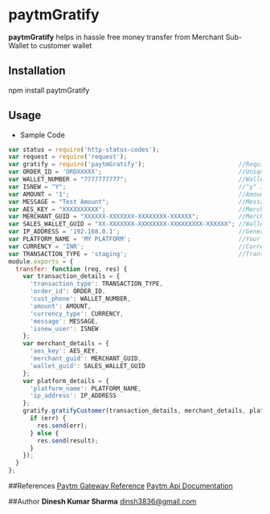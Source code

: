 ﻿# paytmGratify

**paytmGratify** helps in hassle free money transfer from Merchant Sub-Wallet to customer wallet

## Installation

npm install paytmGratify

## Usage
* Sample Code
```javascript
var status = require('http-status-codes');                      
var request = require('request');                               
var gratify = require('paytmGratify');                          //Require paytmGratify module
var ORDER_ID = 'ORDXXXXX';                                      //Unique per transaction
var WALLET_NUMBER = "7777777777";                               //Wallet to which amount is to be transferred ('7777777777' is Paytm testing Wallet)
var ISNEW = "Y";                                                //"y" If aaplied to NewUser
var AMOUNT = '1';                                               //Amount OT be Transferred
var MESSAGE = "Test Amount";                                    //Message 
var AES_KEY = "XXXXXXXXXX";                                     //Merchant key  (Given by Paytm)
var MERCHANT_GUID = "XXXXXX-XXXXXXX-XXXXXXXX-XXXXXX";           //Merchant ID   (Given by Paytm)
var SALES_WALLET_GUID = "XX-XXXXXXX-XXXXXXXX-XXXXXXXXX-XXXXXX"; //Wallet ID     (Get from merchant Gratification Panel or Paytm)
var IP_ADDRESS = '192.168.0.1';                                 //Generally IP Address of your server
var PLATFORM_NAME = 'MY PLATFORM';                              //Your PLatform Name
var CURRENCY = 'INR';                                           //Currency Code as in Paytm Documentation
var TRANSACTION_TYPE = 'staging';                               //Transaction type ('staging' or 'production')
module.exports = {
  transfer: function (req, res) {
    var transaction_details = {
      'transaction_type': TRANSACTION_TYPE,
      'order_id': ORDER_ID,
      'cust_phone': WALLET_NUMBER,
      'amount': AMOUNT,
      'currency_type': CURRENCY,
      'message': MESSAGE,
      'isnew_user': ISNEW
    };
    var merchant_details = {
      'aes_key': AES_KEY,
      'merchant_guid': MERCHANT_GUID,
      'wallet_guid': SALES_WALLET_GUID
    };
    var platform_details = {
      'platform_name': PLATFORM_NAME,
      'ip_address': IP_ADDRESS
    };
    gratify.gratifyCustomer(transaction_details, merchant_details, platform_details, function (err, result) {
      if (err) {
        res.send(err);
      } else {
        res.send(result);
      }
    });
  }
};
```

##References
[Paytm Gateway Reference](http://paywithpaytm.com/)
[Paytm Api Documentation](http://paywithpaytm.com/developer/paytm_api_doc/)

##Author
**Dinesh Kumar Sharma**
dinsh3836@gmail.com

